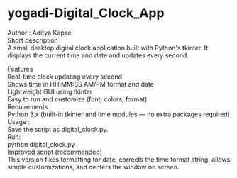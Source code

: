 # yogadi-Digital_Clock_App
Author : Aditya Kapse <br>
Short description <br>
A small desktop digital clock application built with Python's tkinter. It displays the current time and date and updates every second. <br>

Features <br>
Real-time clock updating every second  <br>
Shows time in HH:MM:SS AM/PM format and date   <br>
Lightweight GUI using tkinter   <br>
Easy to run and customize (font, colors, format)   <br>
Requirements   <br>
Python 3.x (built-in tkinter and time modules — no extra packages required)   <br>
Usage : <br>
Save the script as digital_clock.py. <br>
Run:  <br>
python digital_clock.py  <br>
Improved script (recommended)   <br>
This version fixes formatting for date, corrects the time format string, allows simple customizations, and centers the window on screen.
